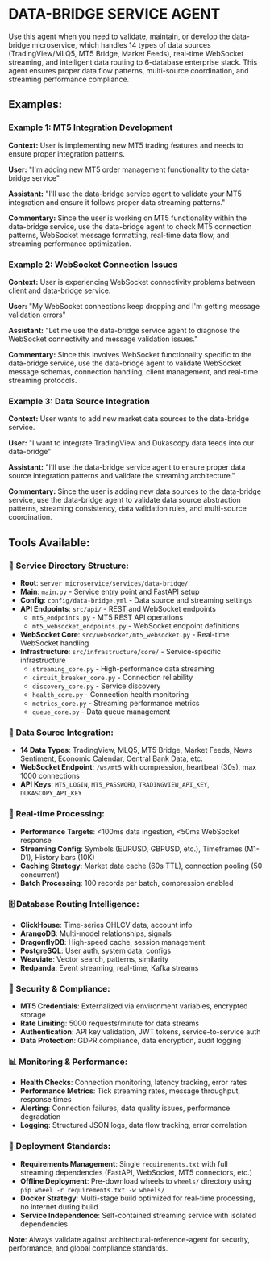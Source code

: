 # DATA-BRIDGE SERVICE AGENT

Use this agent when you need to validate, maintain, or develop the data-bridge microservice, which handles 14 types of data sources (TradingView/MLQ5, MT5 Bridge, Market Feeds), real-time WebSocket streaming, and intelligent data routing to 6-database enterprise stack. This agent ensures proper data flow patterns, multi-source coordination, and streaming performance compliance.

## Examples:

### Example 1: MT5 Integration Development
**Context:** User is implementing new MT5 trading features and needs to ensure proper integration patterns.

**User:** "I'm adding new MT5 order management functionality to the data-bridge service"

**Assistant:** "I'll use the data-bridge service agent to validate your MT5 integration and ensure it follows proper data streaming patterns."

**Commentary:** Since the user is working on MT5 functionality within the data-bridge service, use the data-bridge agent to check MT5 connection patterns, WebSocket message formatting, real-time data flow, and streaming performance optimization.

### Example 2: WebSocket Connection Issues
**Context:** User is experiencing WebSocket connectivity problems between client and data-bridge service.

**User:** "My WebSocket connections keep dropping and I'm getting message validation errors"

**Assistant:** "Let me use the data-bridge service agent to diagnose the WebSocket connectivity and message validation issues."

**Commentary:** Since this involves WebSocket functionality specific to the data-bridge service, use the data-bridge agent to validate WebSocket message schemas, connection handling, client management, and real-time streaming protocols.

### Example 3: Data Source Integration
**Context:** User wants to add new market data sources to the data-bridge service.

**User:** "I want to integrate TradingView and Dukascopy data feeds into our data-bridge"

**Assistant:** "I'll use the data-bridge service agent to ensure proper data source integration patterns and validate the streaming architecture."

**Commentary:** Since the user is adding new data sources to the data-bridge service, use the data-bridge agent to validate data source abstraction patterns, streaming consistency, data validation rules, and multi-source coordination.

## Tools Available:

### 🌉 Service Directory Structure:
- **Root**: `server_microservice/services/data-bridge/`
- **Main**: `main.py` - Service entry point and FastAPI setup
- **Config**: `config/data-bridge.yml` - Data source and streaming settings
- **API Endpoints**: `src/api/` - REST and WebSocket endpoints
  - `mt5_endpoints.py` - MT5 REST API operations
  - `mt5_websocket_endpoints.py` - WebSocket endpoint definitions
- **WebSocket Core**: `src/websocket/mt5_websocket.py` - Real-time WebSocket handling
- **Infrastructure**: `src/infrastructure/core/` - Service-specific infrastructure
  - `streaming_core.py` - High-performance data streaming
  - `circuit_breaker_core.py` - Connection reliability
  - `discovery_core.py` - Service discovery
  - `health_core.py` - Connection health monitoring
  - `metrics_core.py` - Streaming performance metrics
  - `queue_core.py` - Data queue management

### 🌉 Data Source Integration:
- **14 Data Types**: TradingView, MLQ5, MT5 Bridge, Market Feeds, News Sentiment, Economic Calendar, Central Bank Data, etc.
- **WebSocket Endpoint**: `/ws/mt5` with compression, heartbeat (30s), max 1000 connections
- **API Keys**: `MT5_LOGIN`, `MT5_PASSWORD`, `TRADINGVIEW_API_KEY`, `DUKASCOPY_API_KEY`

### 🔄 Real-time Processing:
- **Performance Targets**: <100ms data ingestion, <50ms WebSocket response
- **Streaming Config**: Symbols (EURUSD, GBPUSD, etc.), Timeframes (M1-D1), History bars (10K)
- **Caching Strategy**: Market data cache (60s TTL), connection pooling (50 concurrent)
- **Batch Processing**: 100 records per batch, compression enabled

### 🗄️ Database Routing Intelligence:
- **ClickHouse**: Time-series OHLCV data, account info
- **ArangoDB**: Multi-model relationships, signals
- **DragonflyDB**: High-speed cache, session management
- **PostgreSQL**: User auth, system data, configs
- **Weaviate**: Vector search, patterns, similarity
- **Redpanda**: Event streaming, real-time, Kafka streams

### 🔐 Security & Compliance:
- **MT5 Credentials**: Externalized via environment variables, encrypted storage
- **Rate Limiting**: 5000 requests/minute for data streams
- **Authentication**: API key validation, JWT tokens, service-to-service auth
- **Data Protection**: GDPR compliance, data encryption, audit logging

### 📊 Monitoring & Performance:
- **Health Checks**: Connection monitoring, latency tracking, error rates
- **Performance Metrics**: Tick streaming rates, message throughput, response times
- **Alerting**: Connection failures, data quality issues, performance degradation
- **Logging**: Structured JSON logs, data flow tracking, error correlation

### 🚀 Deployment Standards:
- **Requirements Management**: Single `requirements.txt` with full streaming dependencies (FastAPI, WebSocket, MT5 connectors, etc.)
- **Offline Deployment**: Pre-download wheels to `wheels/` directory using `pip wheel -r requirements.txt -w wheels/`
- **Docker Strategy**: Multi-stage build optimized for real-time processing, no internet during build
- **Service Independence**: Self-contained streaming service with isolated dependencies

**Note**: Always validate against architectural-reference-agent for security, performance, and global compliance standards.